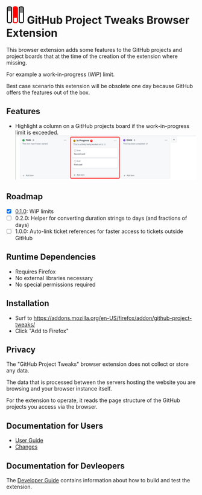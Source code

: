 # ![Extension icon](icon_48.png) GitHub Project Tweaks Browser Extension

This browser extension adds some features to the GitHub projects and project boards that at the time of the creation of the extension where missing.

For example a work-in-progress (WiP) limit.

Best case scenario this extension will be obsolete one day because GitHub offers the features out of the box.

## Features

* Highlight a column on a GitHub projects board if the work-in-progress limit is exceeded.
   ![WiP Limit Exceeded](doc/developer_guide/wip-limit_exceeded.png)

## Roadmap

- [x] [0.1.0](doc/changes/changes_0.1.0.md): WiP limits
- [ ] 0.2.0: Helper for converting duration strings to days (and fractions of days)
- [ ] 1.0.0: Auto-link ticket references for faster access to tickets outside GitHub

## Runtime Dependencies

* Requires Firefox
* No external libraries necessary
* No special permissions required

## Installation

* Surf to https://addons.mozilla.org/en-US/firefox/addon/github-project-tweaks/
* Click "Add to Firefox"

## Privacy

The "GitHub Project Tweaks" browser extension does not collect or store any data.

The data that is processed between the servers hosting the website you are browsing and your browser instance itself.

For the extension to operate, it reads the page structure of the GitHub projects you access via the browser.

## Documentation for Users

* [User Guide](doc/user_guide/user_guide.md)
* [Changes](doc/changes/changelog.md)

## Documentation for Devleopers

The [Developer Guide](doc/developer_guide/developer_guide.md) contains information about how to build and test the extension.
